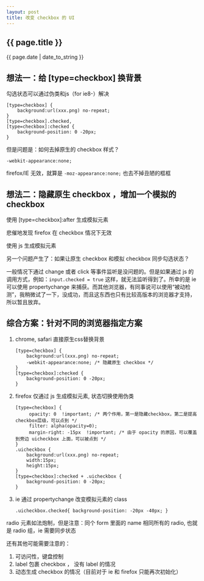 ```yaml
---
layout: post
title: 改变 checkbox 的 UI
---
```

## {{ page.title }}
{{ page.date | date_to_string }}

## 想法一：给 [type=checkbox] 换背景

勾选状态可以通过伪类和js（for ie8-）解决

```
[type=checkbox] {
	background:url(xxx.png) no-repeat;
}
[type=checkbox].checked, 
[type=checkbox]:checked {
	background-position: 0 -20px;
}
```

但是问题是：如何去掉原生的 checkbox 样式？

```
-webkit-appearance:none;
```

firefox/IE 无效，就算是 `-moz-appearance:none;` 也去不掉丑陋的框框

## 想法二：隐藏原生 checkbox ，增加一个模拟的 checkbox

使用 [type=checkbox]:after 生成模拟元素

悲催地发现 firefox 在 checkbox 情况下无效

使用 js 生成模拟元素

另一个问题产生了：如果让原生 checkbox 和模拟 checkbox 同步勾选状态？

一般情况下通过 change 或者 click 等事件监听是没问题的。但是如果通过 js 的调用方式，例如：`input.checked = true` 这样，就无法监听得到了。所幸的是 ie 可以使用 propertychange 来捕获。而其他浏览器，有同事说可以使用“被动检测”，我稍微试了一下，没成功，而且这东西也只有比较高版本的浏览器才支持，所以暂且放弃。

## 综合方案：针对不同的浏览器指定方案

1. chrome, safari 直接原生css替换背景
	```
	[type=checkbox] {
		background:url(xxx.png) no-repeat;
		-webkit-appearance:none; /* 隐藏原生 checkbox */
	}
	[type=checkbox]:checked {
		background-position: 0 -20px;
	}	
	```
2. firefox 仅通过 js 生成模拟元素, 状态切换使用伪类
	```
	[type=checkbox] {
		 opacity: 0  !important; /* 两个作用，第一是隐藏checkbox，第二是提高checkbox层级，可以点到 */
		 filter: alpha(opacity=0); 
		 margin-right: -15px  !important; /* 由于 opacity 的原因，可以覆盖到旁边 uicheckbox 上面，可以被点到 */
	}
	.uicheckbox {
		background:url(xxx.png) no-repeat;
		width:15px;
		height:15px;
	}
	[type=checkbox]:checked + .uicheckbox {
		background-position: 0 -20px;
	}	
	```
3. ie 通过 propertychange 改变模拟元素的 class
	```
	.uicheckbox.checked{ background-position: -20px -40px; }
	```

radio 元素如法炮制，但是注意：同个 form 里面的 name 相同所有的 radio, 也就是 radio 组，ie 需要同步状态

还有其他可能需要注意的：

1. 可访问性，键盘控制
2. label 包裹 checkbox ， 没有 label 的情况
3. 动态生成 checkbox 的情况（目前对于 ie 和 firefox 只能再次初始化）
